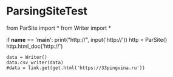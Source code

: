 # ParsingSiteTest
from ParSite import *
from Writer import *

if __name__ == '__main__':
    print("http://", input('http://'))
    http = ParSite()
    http.html_doc('http://')

    data = Writer()
    data.csv_writer(data)
    #data = link.get(get.html('https://33pingvina.ru'))
